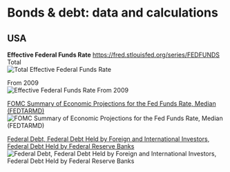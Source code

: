 # Bonds & debt: data and calculations         

## USA      
**Effective Federal Funds Rate** https://fred.stlouisfed.org/series/FEDFUNDS           
Total        
![Total Effective Federal Funds Rate](https://fred.stlouisfed.org/graph/fredgraph.png?g=1aSO3)

From 2009                   
![Effective Federal Funds Rate From 2009](https://fred.stlouisfed.org/graph/fredgraph.png?g=1bv4s)                    
           
[FOMC Summary of Economic Projections for the Fed Funds Rate, Median (FEDTARMD)](https://fred.stlouisfed.org/series/FEDTARMD)                       
![ FOMC Summary of Economic Projections for the Fed Funds Rate, Median (FEDTARMD)](https://fred.stlouisfed.org/graph/fredgraph.png?g=19eoE)              
          
[Federal Debt, Federal Debt Held by Foreign and International Investors, Federal Debt Held by Federal Reserve Banks](https://fred.stlouisfed.org/graph/?g=1cg3d)           
![Federal Debt, Federal Debt Held by Foreign and International Investors, Federal Debt Held by Federal Reserve Banks](https://fred.stlouisfed.org/graph/fredgraph.png?g=1cg3d) 
